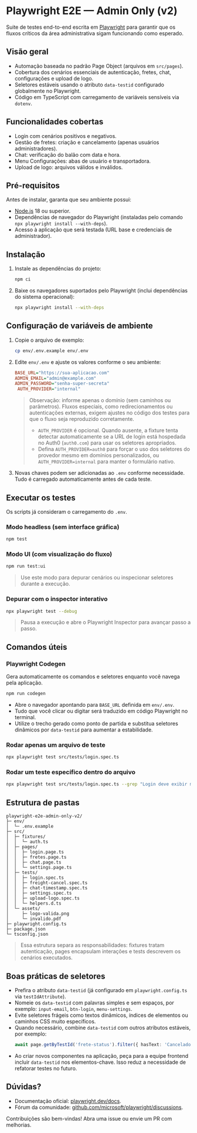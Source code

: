 # Playwright E2E — Admin Only (v2)

Suite de testes end-to-end escrita em [Playwright](https://playwright.dev/) para garantir que os fluxos críticos da área administrativa sigam funcionando como esperado.

## Visão geral
- Automação baseada no padrão Page Object (arquivos em `src/pages`).
- Cobertura dos cenários essenciais de autenticação, fretes, chat, configurações e upload de logo.
- Seletores estáveis usando o atributo `data-testid` configurado globalmente no Playwright.
- Código em TypeScript com carregamento de variáveis sensíveis via `dotenv`.

## Funcionalidades cobertas
- Login com cenários positivos e negativos.
- Gestão de fretes: criação e cancelamento (apenas usuários administradores).
- Chat: verificação do balão com data e hora.
- Menu Configurações: abas de usuário e transportadora.
- Upload de logo: arquivos válidos e inválidos.

## Pré-requisitos
Antes de instalar, garanta que seu ambiente possui:
- [Node.js](https://nodejs.org/) 18 ou superior.
- Dependências de navegador do Playwright (instaladas pelo comando `npx playwright install --with-deps`).
- Acesso à aplicação que será testada (URL base e credenciais de administrador).

## Instalação
1. Instale as dependências do projeto:
   ```bash
   npm ci
   ```
2. Baixe os navegadores suportados pelo Playwright (inclui dependências do sistema operacional):
   ```bash
   npx playwright install --with-deps
   ```

## Configuração de variáveis de ambiente
1. Copie o arquivo de exemplo:
   ```bash
   cp env/.env.example env/.env
   ```
2. Edite `env/.env` e ajuste os valores conforme o seu ambiente:
   ```ini
   BASE_URL="https://sua-aplicacao.com"
   ADMIN_EMAIL="admin@example.com"
   ADMIN_PASSWORD="senha-super-secreta"
    AUTH_PROVIDER="internal"
   ```
   > Observação: informe apenas o domínio (sem caminhos ou parâmetros). Fluxos especiais, como redirecionamentos ou autenticações externas, exigem ajustes no código dos testes para que o fluxo seja reproduzido corretamente.
   >
   > - `AUTH_PROVIDER` é opcional. Quando ausente, a fixture tenta detectar automaticamente se a URL de login está hospedada no Auth0 (`auth0.com`) para usar os seletores apropriados.
   > - Defina `AUTH_PROVIDER=auth0` para forçar o uso dos seletores do provedor mesmo em domínios personalizados, ou `AUTH_PROVIDER=internal` para manter o formulário nativo.
3. Novas chaves podem ser adicionadas ao `.env` conforme necessidade. Tudo é carregado automaticamente antes de cada teste.

## Executar os testes
Os scripts já consideram o carregamento do `.env`.

### Modo headless (sem interface gráfica)
```bash
npm test
```

### Modo UI (com visualização do fluxo)
```bash
npm run test:ui
```
> Use este modo para depurar cenários ou inspecionar seletores durante a execução.

### Depurar com o inspector interativo
```bash
npx playwright test --debug
```
> Pausa a execução e abre o Playwright Inspector para avançar passo a passo.

## Comandos úteis

### Playwright Codegen
Gera automaticamente os comandos e seletores enquanto você navega pela aplicação.
```bash
npm run codegen
```
- Abre o navegador apontando para `BASE_URL` definida em `env/.env`.
- Tudo que você clicar ou digitar será traduzido em código Playwright no terminal.
- Utilize o trecho gerado como ponto de partida e substitua seletores dinâmicos por `data-testid` para aumentar a estabilidade.

### Rodar apenas um arquivo de teste
```bash
npx playwright test src/tests/login.spec.ts
```

### Rodar um teste específico dentro do arquivo
```bash
npx playwright test src/tests/login.spec.ts --grep "Login deve exibir mensagem de erro"
```

## Estrutura de pastas
```
playwright-e2e-admin-only-v2/
├─ env/
│  └─ .env.example
├─ src/
│  ├─ fixtures/
│  │  └─ auth.ts
│  ├─ pages/
│  │  ├─ login.page.ts
│  │  ├─ fretes.page.ts
│  │  ├─ chat.page.ts
│  │  └─ settings.page.ts
│  ├─ tests/
│  │  ├─ login.spec.ts
│  │  ├─ freight-cancel.spec.ts
│  │  ├─ chat-timestamp.spec.ts
│  │  ├─ settings.spec.ts
│  │  ├─ upload-logo.spec.ts
│  │  └─ helpers.d.ts
│  └─ assets/
│     ├─ logo-valida.png
│     └─ invalido.pdf
├─ playwright.config.ts
├─ package.json
└─ tsconfig.json
```
> Essa estrutura separa as responsabilidades: fixtures tratam autenticação, pages encapsulam interações e tests descrevem os cenários executados.

## Boas práticas de seletores
- Prefira o atributo `data-testid` (já configurado em `playwright.config.ts` via `testIdAttribute`).
- Nomeie os `data-testid` com palavras simples e sem espaços, por exemplo: `input-email`, `btn-login`, `menu-settings`.
- Evite seletores frágeis como textos dinâmicos, índices de elementos ou caminhos CSS muito específicos.
- Quando necessário, combine `data-testid` com outros atributos estáveis, por exemplo:
  ```ts
  await page.getByTestId('frete-status').filter({ hasText: 'Cancelado' });
  ```
- Ao criar novos componentes na aplicação, peça para a equipe frontend incluir `data-testid` nos elementos-chave. Isso reduz a necessidade de refatorar testes no futuro.

## Dúvidas?
- Documentação oficial: [playwright.dev/docs](https://playwright.dev/docs).
- Fórum da comunidade: [github.com/microsoft/playwright/discussions](https://github.com/microsoft/playwright/discussions).

Contribuições são bem-vindas! Abra uma issue ou envie um PR com melhorias.
